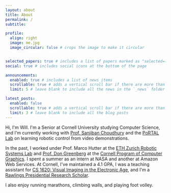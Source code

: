 ```yaml
---
layout: about
title: About
permalink: /
subtitle: 

profile:
  align: right
  image: me.jpg
  image_circular: false # crops the image to make it circular


selected_papers: true # includes a list of papers marked as "selected={true}"
social: true # includes social icons at the bottom of the page

announcements:
  enabled: true # includes a list of news items
  scrollable: true # adds a vertical scroll bar if there are more than 3 news items
  limit: 5 # leave blank to include all the news in the `_news` folder

latest_posts:
  enabled: false
  scrollable: true # adds a vertical scroll bar if there are more than 3 new posts items
  limit: 3 # leave blank to include all the blog posts
---
```


Hi, I'm Will. I'm a Senior at Cornell University studying Computer Science, and I'm currently working with [Prof. Sanjiban Choudhury](https://sanjibanc.github.io/) and the [PoRTAL Lab](https://portal.cs.cornell.edu/) on learning robotic control from video demonstrations.

In the past, I worked under Prof. Marco Hutter at the [ETH Zurich Robotic Systems Lab](https://rsl.ethz.ch/) and [Prof. Don Greenberg](https://aap.cornell.edu/people/donald-greenberg) at the [Cornell Program of Computer Graphics](https://www.graphics.cornell.edu/academics). I spent a summer as an intern at NASA and another at Amazon Web Services. At Cornell, I've maintained a 4.1 GPA, I was a teaching assistant for [CS 1620: Visual Imaging in the Electronic Age](https://classes.cornell.edu/browse/roster/FA20/class/CS/1620), and I'm a [Rawlings Presidential Research Scholar](https://scl.cornell.edu/get-involved/cornell-commitment/rawlings-cornell-presidential-research-scholars).

I also enjoy running marathons, climbing walls, and playing foot volley.





